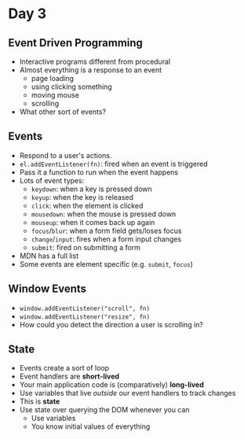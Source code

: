 # Day 3

## Event Driven Programming
- Interactive programs different from procedural
- Almost everything is a response to an event
    - page loading
    - using clicking something
    - moving mouse
    - scrolling
- What other sort of events?

## Events
- Respond to a user's actions.
- `el.addEventListener(fn)`: fired when an event is triggered
- Pass it a function to run when the event happens
- Lots of event types:
    - `keydown`: when a key is pressed down
    - `keyup`: when the key is released
    - `click`: when the element is clicked
    - `mousedown`: when the mouse is pressed down
    - `mouseup`: when it comes back up again
    - `focus`/`blur`: when a form field gets/loses focus
    - `change`/`input`: fires when a form input changes
    - `submit`: fired on submitting a form
- MDN has a full list
- Some events are element specific (e.g. `submit`, `focus`)

## Window Events
- `window.addEventListener("scroll", fn)`
- `window.addEventListener("resize", fn)`
- How could you detect the direction a user is scrolling in?

## State
- Events create a sort of loop
- Event handlers are **short-lived**
- Your main application code is (comparatively) **long-lived**
- Use variables that live *outside* our event handlers to track changes
- This is **state**
- Use state over querying the DOM whenever you can
    - Use variables
    - You know initial values of everything
